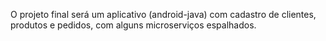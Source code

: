 O projeto final será um aplicativo (android-java) com cadastro de clientes, produtos e pedidos, com alguns microserviços espalhados.

